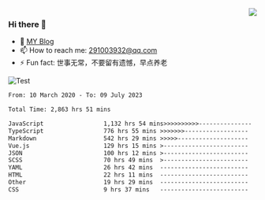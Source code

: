 <img align='right' src='https://github-readme-stats.vercel.app/api?username=niaogege&show_icons=true&theme=radical'/>

### Hi there 👋

- 🌱 [MY Blog](https://bythewayer.com/)
- 📫 How to reach me: 291003932@qq.com
- ⚡ Fun fact:  世事无常，不要留有遗憾，早点养老

![Test](https://github-readme-stats.vercel.app/api/top-langs/?username=niaogege&layout=compact)

<!--START_SECTION:waka-->

```txt
From: 10 March 2020 - To: 09 July 2023

Total Time: 2,863 hrs 51 mins

JavaScript                 1,132 hrs 54 mins>>>>>>>>>>---------------   39.56 %
TypeScript                 776 hrs 55 mins >>>>>>>------------------   27.13 %
Markdown                   542 hrs 29 mins >>>>>--------------------   18.94 %
Vue.js                     129 hrs 15 mins >------------------------   04.51 %
JSON                       100 hrs 12 mins >------------------------   03.50 %
SCSS                       70 hrs 49 mins  >------------------------   02.47 %
YAML                       26 hrs 42 mins  -------------------------   00.93 %
HTML                       22 hrs 11 mins  -------------------------   00.77 %
Other                      19 hrs 29 mins  -------------------------   00.68 %
CSS                        9 hrs 37 mins   -------------------------   00.34 %
```

<!--END_SECTION:waka-->
